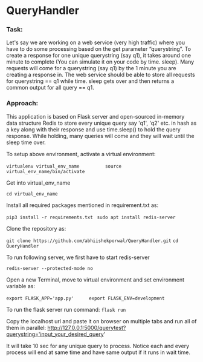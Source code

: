# QueryHandler

### Task:

Let's say we are working on a web service (very high traffic) where you have to do some processing based on the get parameter “querystring”. To create a response for one unique querystring (say q1), it takes around one minute to complete (You can simulate it on your code by time. sleep). Many requests will come for a querystring (say q1) by the 1 minute you are creating a response in. The web service should be able to store all requests for querystring == q1 while time. sleep gets over and then returns a common output for all query == q1.


### Approach:

This application is based on Flask server and open-sourced in-memory data structure Redis to store every unique query say 'q1', 'q2' etc. in hash as a key along with their response and use time.sleep() to hold the query response. While holding, many queries will come and they will wait until the sleep time over.

To setup above environment, activate a virtual environment:

`virtualenv virtual_env_name         `
`source virtual_env_name/bin/activate`

Get into virtual_env_name

`cd virtual_env_name`

Install all required packages mentioned in requirement.txt as:

`pip3 install -r requirements.txt `
`sudo apt install redis-server    `


Clone the repository as:

`git clone https://github.com/abhiishekporwal/QueryHandler.git`
`cd QueryHandler`

To run following server, we first have to start redis-server

`redis-server --protected-mode no`

Open a new Terminal, move to virtual environment and set environment variable as:

`export FLASK_APP='app.py'     `
`export FLASK_ENV=development  `

To run the flask server run command:
`flask run`

Copy the localhost url and paste it on browser on multiple tabs and run all of them in parallel:
http://127.0.0.1:5000/querytest?querystring='input_your_desired_query'

It will take 10 sec for any unique query to process.
Notice each and every process will end at same time and have same output if it runs in wait time.














